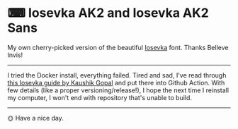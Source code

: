 # ⌨ Iosevka AK2 and Iosevka AK2 Sans

My own cherry-picked version of the beautiful [Iosevka](https://github.com/be5invis/Iosevka/) font. Thanks Belleve Invis!

---

I tried the Docker install, everything failed. Tired and sad, I've read through [this Iosevka guide by Kaushik Gopal](https://blog.jkl.gg/build-iosevka-font-mac-os/) and put there into Github Action. With few details (like a proper versioning/release!), I hope the next time I reinstall my computer, I won't end with repository that's unable to build.

---

🌞 Have a nice day.